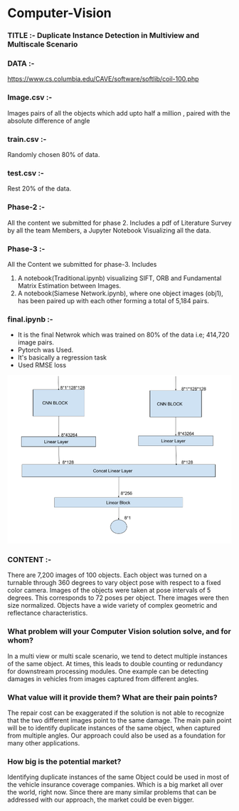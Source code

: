 # Computer-Vision
### TITLE :- Duplicate Instance Detection in Multiview and Multiscale Scenario 


### DATA :- 
https://www.cs.columbia.edu/CAVE/software/softlib/coil-100.php


### Image.csv :- 
Images pairs of all the objects which add upto half a million , paired with the absolute difference of angle

### train.csv :- 
Randomly chosen 80% of data.

### test.csv :- 
Rest 20% of the data.

### Phase-2 :-
All the content we submitted for phase 2. Includes a pdf of Literature Survey by all the team Members, a Jupyter Notebook Visualizing all the data.


### Phase-3 :-
All the Content we submitted for phase-3. Includes 
1) A notebook(Traditional.ipynb) visualizing SIFT, ORB and Fundamental Matrix Estimation between Images.
2) A notebook(Siamese Network.ipynb), where one object images (obj1), has been paired up with each other forming a total of 5,184 pairs. 


### final.ipynb :-
* It is the final Netwrok which was trained on 80% of the data i.e; 414,720 image pairs.
* Pytorch was Used.
* It's basically a regression task
* Used RMSE loss

![Network](Network.png)


### CONTENT :- 
There are 7,200 images of 100 objects. Each object was turned on a turnable through 360 degrees to vary object pose with respect to a fixed color camera. Images of the objects were taken at pose intervals of 5 degrees. This corresponds to 72 poses per object. There images were then size normalized. Objects have a wide variety of complex geometric and reflectance characteristics.

### What problem will your Computer Vision solution solve, and for whom?
In a multi view or multi scale scenario, we tend to detect multiple instances of the same object. At
times, this leads to double counting or redundancy for downstream processing modules. One
example can be detecting damages in vehicles from images captured from different angles.

### What value will it provide them? What are their pain points?
The repair cost can be exaggerated if the solution is not able to recognize that the two different
images point to the same damage. The main pain point will be to identify duplicate instances of
the same object, when captured from multiple angles. Our approach could also be used as a
foundation for many other applications.

### How big is the potential market?
Identifying duplicate instances of the same Object could be used in most of the vehicle insurance
coverage companies. Which is a big market all over the world, right now. Since there are many
similar problems that can be addressed with our approach, the market could be even bigger.

